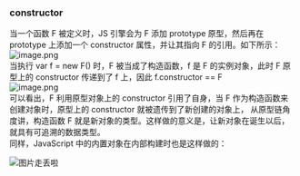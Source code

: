 ### constructor

当一个函数 F 被定义时，JS 引擎会为 F 添加 prototype 原型，然后再在 prototype 上添加一个 constructor 属性，并让其指向 F 的引用。如下所示：<br />![image.png](/images/constructor1.png)<br />当执行 var f = new F() 时，F 被当成了构造函数，f 是 F 的实例对象，此时 F 原型上的 constructor 传递到了 f 上，因此 f.constructor == F<br />![image.png](/images/constructor1.png)<br />可以看出，F 利用原型对象上的 constructor 引用了自身，当 F 作为构造函数来创建对象时，原型上的 constructor 就被遗传到了新创建的对象上， 从原型链角度讲，构造函数 F 就是新对象的类型。这样做的意义是，让新对象在诞生以后，就具有可追溯的数据类型。<br />同样，JavaScript 中的内置对象在内部构建时也是这样做的：<br />

![图片走丢啦](/images/test.png)
